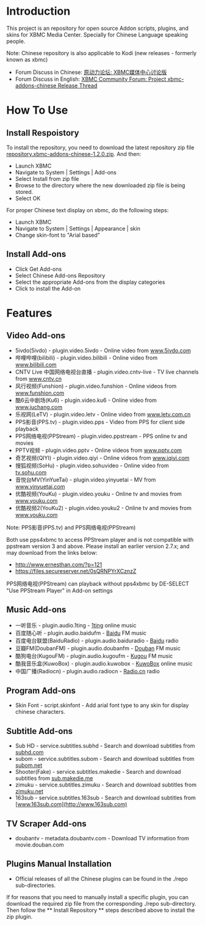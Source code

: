 # Introduction

This project is an repository for open source Addon scripts, plugins, and skins for XBMC Media Center. Specially for Chinese Language speaking people.

Note: Chinese repository is also applicable to Kodi (new releases - formerly known as xbmc)

* Forum Discuss in Chinese: [原动力论坛: XBMC媒体中心讨论版][1]
* Forum Discuss in English: [XBMC Community Forum: Project xbmc-addons-chinese Release Thread][2]

# How To Use

## Install Respoistory

To install the repository, you need to download the latest repository zip file [repository.xbmc-addons-chinese-1.2.0.zip][3]. And then:
* Launch XBMC
* Navigate to System | Settings | Add-ons
* Select Install from zip file
* Browse to the directory where the new downloaded zip file is being stored.
* Select OK

For proper Chinese text display on xbmc, do the following steps:
* Launch XBMC
* Navigate to System | Settings | Appearance | skin
* Change skin-font to "Arial based"

## Install Add-ons

* Click Get Add-ons
* Select Chinese Add-ons Repository
* Select the appropriate Add-ons from the display categories
* Click to install the Add-on

# Features

## Video Add-ons

* 5ivdo(5ivdo) - plugin.video.5ivdo - Online video from www.5ivdo.com
* 哔哩哔哩(bilibili) - plugin.video.bilibili - Online video from www.bilibili.com
* CNTV Live 中国网络电视台直播 - plugin.video.cntv-live - TV live channels from www.cntv.cn
* 风行视频(Funshion) - plugin.video.funshion - Online videos from www.funshion.com
* 酷6云中剧场(Ku6) - plugin.video.ku6 - Online video from www.juchang.com
* 乐视网(LeTV) - plugin.video.letv - Online video from www.letv.com.cn
* PPS影音(PPS.tv) - plugin.video.pps - Video from PPS for client side playback
* PPS网络电视(PPStream) - plugin.video.ppstream - PPS online tv and movies
* PPTV视频 - plugin.video.pptv - Online videos from www.pptv.com
* 奇艺视频(QIYI) - plugin.video.qiyi - Online videos from www.iqiyi.com
* 搜狐视频(SoHu) - plugin.video.sohuvideo - Online video from [tv.sohu.com](http://tv.sohu.com/)
* 音悦台MV(YinYueTai) - plugin.video.yinyuetai - MV from www.yinyuetai.com
* 优酷视频(YouKu) - plugin.video.youku - Online tv and movies from www.youku.com
* 优酷视频2(YouKu2) - plugin.video.youku2 - Online tv and movies from www.youku.com

Note: PPS影音(PPS.tv) and PPS网络电视(PPStream)

Both use pps4xbmc to access PPStream player and is not compatible with ppstream version 3 and above.
Please install an earlier version 2.7.x; and may download from the links below:
* http://www.ernesthan.com/?p=121
* https://files.secureserver.net/0sQRNPYrXCznzZ
 
PPS网络电视(PPStream) can playback without pps4xbmc by DE-SELECT "Use PPStream Player" in Add-on settings

## Music Add-ons

* 一听音乐 - plugin.audio.1ting - [1ting](http://www.1ting.com) online music
* 百度随心听 - plugin.audio.baidufm - [Baidu](http://fm.baidu.com) FM music
* 百度电台联盟(BaiduRadio) - plugin.audio.baiduradio - [Baidu](http://list.mp3.baidu.com/radio/iframe.html) radio
* 豆瓣FM(DoubanFM) - plugin.audio.doubanfm - [Douban](http://douban.fm/) FM music
* 酷狗电台(KugouFM) - plugin.audio.kugoufm - [Kugou](http://m.kugou.com) FM music
* 酷我音乐盒(KuwoBox) - plugin.audio.kuwobox - [KuwoBox](http://www.kuwo.cn/) online music
* 中国广播(Radiocn) - plugin.audio.radiocn - [Radio.cn](http://www.radio.cn/) radio

## Program Add-ons

* Skin Font - script.skinfont - Add arial font type to any skin for display chinese characters. 

## Subtitle Add-ons

* Sub HD - service.subtitles.subhd - Search and download subtitles from [subhd.com](http://subhd.com)
* subom - service.subtitles.subom - Search and download subtitles from [subom.net](http://subom.net/)
* Shooter(Fake) - service.subtitles.makedie - Search and download subtitles from [sub.makedie.me](http://sub.makedie.me)
* zimuku - service.subtitles.zimuku - Search and download subtitles from [zimuku.net](http://www.zimuku.net)
* 163sub - service.subtitles.163sub - Search and download subtitles from [www.163sub.com](http://www.163sub.com)

## TV Scraper Add-ons

* doubantv - metadata.doubantv.com - Download TV information from movie.douban.com

## Plugins Manual Installation

* Official releases of all the Chinese plugins can be found in the ./repo sub-directories.

If for reasons that you need to manually install a specific plugin, you can download the required zip file from the corresponding ./repo sub-directory. Then follow the ** Install Repository ** steps described above to install the zip plugin. 

[1]: http://bbs.htpc1.com/forum-225-1.html
[2]: http://xbmc.org/forum/showthread.php?t=64250
[3]: https://github.com/taxigps/xbmc-addons-chinese/raw/master/repo/repository.xbmc-addons-chinese/repository.xbmc-addons-chinese-1.2.0.zip


